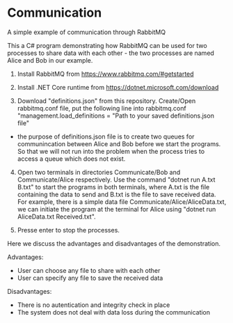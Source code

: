 # Communication
A simple example of communication through RabbitMQ

This a C# program demonstrating how RabbitMQ can be used for two processes to share data with each other - the two processes are named Alice and Bob in our example.

1. Install RabbitMQ from https://www.rabbitmq.com/#getstarted

2. Install .NET Core runtime from https://dotnet.microsoft.com/download

3. Download "definitions.json" from this repository. Create/Open rabbitmq.conf file, put the following line into rabbitmq.conf
"management.load_definitions = "Path to your saved definitions.json file"
  - the purpose of definitions.json file is to create two queues for communincation between Alice and Bob before we start the programs. So that we will not run into the problem when the process tries to access a queue which does not exist.

4. Open two terminals in directories Communicate/Bob and Communicate/Alice respectively.
   Use the command "dotnet run A.txt B.txt" to start the programs in both terminals, where A.txt is the file containing the data to send and B.txt is the file to save received data.
   For example, there is a simple data file Communicate/Alice/AliceData.txt, we can initiate the program at the terminal for Alice using "dotnet run AliceData.txt Received.txt".
   
5. Presse enter to stop the processes.


Here we discuss the advantages and disadvantages of the demonstration.

Advantages:
- User can choose any file to share with each other
- User can specify any file to save the received data

Disadvantages:
- There is no autentication and integrity check in place
- The system does not deal with data loss during the communication
